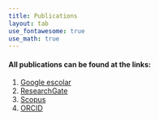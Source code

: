```yaml
---
title: Publications
layout: tab
use_fontawesome: true
use_math: true
---
```

<h4>All publications can be found at the links:</h4>

<ol>
	<li><a href="https://scholar.google.com/citations?user=KjoEGVQAAAAJ&hl=fr"> Google escolar </a></li>
	<li><a href="https://www.researchgate.net/profile/M_Perton/research"> ResearchGate </a></li>
	<li><a href="https://www.scopus.com/authid/detail.uri?authorId=8415117200"> Scopus </a></li>
  <li><a href="https://orcid.org/0000-0001-5141-5255"> ORCID </a></li>
</ol>



